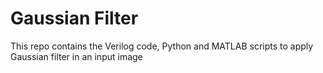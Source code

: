 # Gaussian Filter
This repo contains the Verilog code, Python and MATLAB scripts to apply Gaussian filter in an input image
